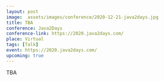 ```yaml
---
layout: post
image:  assets/images/conference/2020-12-21-java2days.jpg
title: TBA
conference: Java2Days
conference-link: https://2020.java2days.com/
place: Virtual
tags: [Talk]
event: https://2020.java2days.com/
upcoming: true
---
```


TBA
